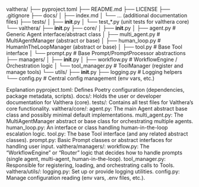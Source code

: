 valthera/
├── pyproject.toml
├── README.md
├── LICENSE
├── .gitignore
├── docs/
│   ├── index.md
│   └── ... (additional documentation files)
├── tests/
│   ├── __init__.py
│   └── test_*.py (unit tests for valthera core)
└── valthera/
    ├── __init__.py
    ├── core/
    │   ├── __init__.py
    │   ├── agent.py         # Generic Agent interface/abstract class
    │   ├── multi_agent.py   # MultiAgentManager (abstract or base)
    │   ├── human_loop.py    # HumanInTheLoopManager (abstract or base)
    │   ├── tool.py          # Base Tool interface
    │   └── prompt.py        # Base Prompt/PromptProcessor abstractions
    ├── managers/
    │   ├── __init__.py
    │   ├── workflow.py      # WorkflowEngine / Orchestration logic
    │   └── tool_manager.py  # ToolManager (register and manage tools)
    └── utils/
        ├── __init__.py
        ├── logging.py       # Logging helpers
        └── config.py        # Central config management (env vars, etc.)

        
Explanation
pyproject.toml: Defines Poetry configuration (dependencies, package metadata, scripts).
docs/: Holds the user or developer documentation for Valthera (core).
tests/: Contains all test files for Valthera’s core functionality.
valthera/core/:
agent.py: The main Agent abstract base class and possibly minimal default implementations.
multi_agent.py: The MultiAgentManager abstract or base class for orchestrating multiple agents.
human_loop.py: An interface or class handling human-in-the-loop escalation logic.
tool.py: The base Tool interface (and any related abstract classes).
prompt.py: Basic Prompt classes or abstract interfaces for handling user input.
valthera/managers/:
workflow.py: The “WorkflowEngine” or “Router” logic that decides how to handle prompts (single agent, multi-agent, human-in-the-loop).
tool_manager.py: Responsible for registering, loading, and orchestrating calls to Tools.
valthera/utils/:
logging.py: Set up or provide logging utilities.
config.py: Manage configuration reading (env vars, .env files, etc.).